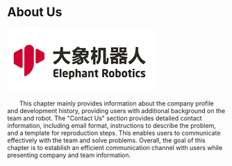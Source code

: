 # About Us
![logo](../img/logo.png)

&emsp;&emsp;This chapter mainly provides information about the company profile and development history, providing users with additional background on the team and robot. The "Contact Us" section provides detailed contact information, including email format, instructions to describe the problem, and a template for reproduction steps. This enables users to communicate effectively with the team and solve problems. Overall, the goal of this chapter is to establish an efficient communication channel with users while presenting company and team information.